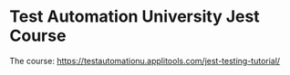 # Test Automation University Jest Course

The course: https://testautomationu.applitools.com/jest-testing-tutorial/